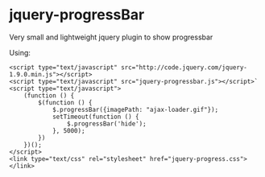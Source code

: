 jquery-progressBar
==================

Very small and lightweight jquery plugin to show progressbar

Using:

    <script type="text/javascript" src="http://code.jquery.com/jquery-1.9.0.min.js"></script>
    <script type="text/javascript" src="jquery-progressbar.js"></script>`
    <script type="text/javascript">
        (function () {
            $(function () {
                $.progressBar({imagePath: "ajax-loader.gif"});
                setTimeout(function () {
                    $.progressBar('hide');
                }, 5000);
            })
        })();
    </script>
    <link type="text/css" rel="stylesheet" href="jquery-progress.css"></link>
